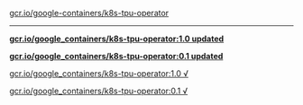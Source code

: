 [gcr.io/google-containers/k8s-tpu-operator](https://hub.docker.com/r/anjia0532/k8s-tpu-operator/tags/) 

----
**[gcr.io/google_containers/k8s-tpu-operator:1.0 updated](https://hub.docker.com/r/anjia0532/k8s-tpu-operator/tags/)**

**[gcr.io/google_containers/k8s-tpu-operator:0.1 updated](https://hub.docker.com/r/anjia0532/k8s-tpu-operator/tags/)**

[gcr.io/google_containers/k8s-tpu-operator:1.0 √](https://hub.docker.com/r/anjia0532/k8s-tpu-operator/tags/)

[gcr.io/google_containers/k8s-tpu-operator:0.1 √](https://hub.docker.com/r/anjia0532/k8s-tpu-operator/tags/)

